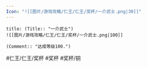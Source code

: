 ```yaml
---
Icon: "![[图片/游戏攻略/仁王/仁王/奖杯/一介武士.png|30]]"
---
```

```ad-common-bronze-trophy
title: (Title:: "一介武士")
![[图片/游戏攻略/仁王/仁王/奖杯/一介武士.png|100]]

(Comment:: "达成等级100.")
```

#仁王/仁王/奖杯 #奖杯 #奖杯/铜
